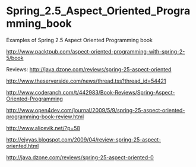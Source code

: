 Spring_2.5_Aspect_Oriented_Programming_book
===========================================

Examples of Spring 2.5 Aspect Oriented Programming book

http://www.packtpub.com/aspect-oriented-programming-with-spring-2-5/book

Reviews:
http://java.dzone.com/reviews/spring-25-aspect-oriented

http://www.theserverside.com/news/thread.tss?thread_id=54421

http://www.coderanch.com/t/442983/Book-Reviews/Spring-Aspect-Oriented-Programming

http://www.open4dev.com/journal/2009/5/9/spring-25-aspect-oriented-programming-book-review.html

http://www.alicevik.net/?p=58

http://ejvyas.blogspot.com/2009/04/review-spring-25-aspect-oriented.html

http://java.dzone.com/reviews/spring-25-aspect-oriented-0
